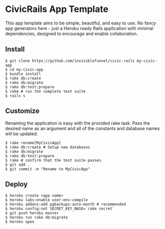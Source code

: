 # CivicRails App Template

This app template aims to be simple, beautiful, and easy to use. No fancy app generators here - just a Heroku ready Rails application with minimal dependencies, designed to encourage and enable collaboration.

## Install

```console
$ git clone https://github.com/invisiblefunnel/civic-rails my-civic-app
$ cd my-civic-app
$ bundle install
$ rake db:create
$ rake db:migrate
$ rake db:test:prepare
$ rake # run the complete test suite
$ rails s
```

## Customize

Renaming the application is easy with the provided rake task. Pass the desired name as an argument and all of the constants and database names will be updated.

```console
$ rake rename[MyCivicApp]
$ rake db:create # Setup new databases
$ rake db:migrate
$ rake db:test:prepare
$ rake # confirm that the test suite passes
$ git add .
$ git commit -m "Rename to MyCivicApp"
```

## Deploy

```console
$ heroku create <app name>
$ heroku labs:enable user-env-compile
$ heroku addons:add pgbackups:auto-month # recommended
$ heroku config:set SECRET_KEY_BASE=`rake secret`
$ git push heroku master
$ heroku run rake db:migrate
$ heroku open
```
